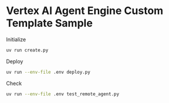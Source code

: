# Vertex AI Agent Engine Custom Template Sample

Initialize

```bash
uv run create.py
```

Deploy

```bash
uv run --env-file .env deploy.py
```

Check

```bash
uv run --env-file .env test_remote_agent.py
```
